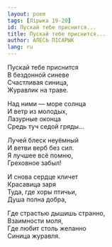 ```yaml
---
layout: poem
tags: [Лірыка 19-20]
id: Пускай тебе приснится...
title: Пускай тебе приснится...
author: АЛЕСЬ ПІСАРЫК
lang: ru
---
```



Пускай тебе приснится  
В бездонной синеве  
Счастливая синица,  
Журавлик на траве.  

Над ними — море солнца  
И ветр из молодых,  
Лазурные оконца  
Средь туч седой гряды...  

Лучей блеск неуёмный  
И ветви верб без сил.  
Я лучшее всё помню,  
Греховное забыл!  

И снова сердце кличет  
Красавица заря  
Туда, где хоры птичьи,  
Душа полна добра,  

Где страстью дышишь странно,  
Взаимности моля,  
Где любит столь желанно  
Синица журавля.  
